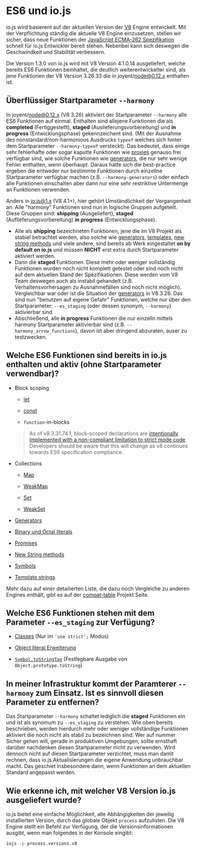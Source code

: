 # ES6 und io.js

io.js wird basierent auf der aktuellen Version der [V8](https://code.google.com/p/v8/) Engine entwickelt. Mit der Verpflichtung ständig die aktuelle V8 Engine einzusetzen, stellen wir sicher, dass neue Funktionen der [JavaScript ECMA-262 Spezifikation](http://www.ecma-international.org/publications/standards/Ecma-262.htm) schnell für io.js Entwickler bereit stehen. Nebenbei kann sich deswegen die Geschwindkeit und Stabilität verbessern.

Die Version 1.3.0 von io.js wird mit V8 Version 4.1.0.14 ausgeliefert, welche bereits ES6 Funktionen beinhaltet, die deutlich weiterentwickelter sind, als jene Funktionen der V8 Version 3.26.33 die in joyent/node@0.12.x enthalten ist.

## Überflüssiger Startparameter `--harmony`

In joyent/node@0.12.x (V8 3.26) aktiviert der Startparameter `--harmony` alle ES6 Funktionen auf einmal. Enthalten sind allejene Funktionen die als **completed** (Fertiggestellt), **staged** (Auslieferungsvorbereitung) und **in progress** (Entwicklungsphase) gekennzeichent sind. (Mit der Ausnahme des nonstandard/non-harmonious Ausdrucks `typeof` welches sich hinter dem Startparameter `--harmony-typeof` versteckt). Das bedeutet, dass einige sehr fehlerhafte oder sogar kaputte Funktionen wie [proxies](https://developer.mozilla.org/en-US/docs/Web/JavaScript/Reference/Global_Objects/Proxy) genauso frei verfügbar sind, wie solche Funktionen wie [generators](https://developer.mozilla.org/en-US/docs/Web/JavaScript/Reference/Statements/function*), die nur sehr wenige Fehler enthalten, wenn überhaupt. Daraus hätte sich die best-practice ergeben die entweder nur bestimmte Funktionen durch einzellne Startparameter verfügbar machen (z.B. `--harmony-generators`) oder einfach alle Funktionen einschalten aber dann nur eine sehr restriktive Untermenge an Funktionen verwenden.

Anders in io.js@1.x (V8 4.1+), hier gehört Umständlichkeit der Vergangenheit an. Alle "harmony" Funktionen sind nun in logische Gruppen aufgeteilt. Diese Gruppen sind: **shipping** (Ausgeliefert), **staged** (Auflieferungsvorbereitung) **in progress** (Entwicklungsphase).

*   Alle als **shipping** bezeichneten Funktionen, jene die im V8 Projekt als stabiel betrachtet werden, also solche wie [generators](https://developer.mozilla.org/en-US/docs/Web/JavaScript/Reference/Statements/function*), [templates](https://developer.mozilla.org/en-US/docs/Web/JavaScript/Reference/template_strings), [new string methods](https://developer.mozilla.org/en-US/docs/Web/JavaScript/New_in_JavaScript/ECMAScript_6_support_in_Mozilla#Additions_to_the_String_object) und viele andere, sind bereits ab Werk eingestaltet **on by default on io.js** und müssen **NICHT** erst extra durch Startparameter aktiviert werden.
*   Dann die **staged** Funktionen. Diese mehr oder weniger vollständig Funktionen wurden noch nicht komplett getestet oder sind noch nicht auf dem aktuellen Stand der Spezifikationen. Diese werden vom V8 Team deswegen auch als instabil gehandelt (z.B. Verhaltensvorhersagen zu Ausnahmefällen sind noch nicht möglich). Vergleichbar war oder ist die Situation der [generators](https://developer.mozilla.org/en-US/docs/Web/JavaScript/Reference/Statements/function*) in V8 3.26. Das sind nun "benutzen auf eigene Gefahr" Funktionen, welche nur über den Startparameter: `--es_staging` (oder dessen synonym, `--harmony`) aktivierbar sind.
*   Abschließend, alle **in progress** Funktionen die nur einzelln mittels harmony Startparameter aktivierbar sind (z.B. `--harmony_arrow_functions`), davon ist aber dringend abzuraten, auser zu testzwecken.

## Welche ES6 Funktionen sind bereits in io.js enthalten und aktiv (ohne Startparameter verwendbar)?


*   Block scoping

    *   [let](https://developer.mozilla.org/en-US/docs/Web/JavaScript/Reference/Statements/let)

    *   [const](https://developer.mozilla.org/en-US/docs/Web/JavaScript/Reference/Statements/const)

    *   `function`-in-blocks

    >As of v8 3.31.74.1, block-scoped declarations are [intentionally implemented with a non-compliant limitation to strict mode code](https://groups.google.com/forum/#!topic/v8-users/3UXNCkAU8Es). Developers should be aware that this will change as v8 continues towards ES6 specification compliance.

*   Collections

    *   [Map](https://developer.mozilla.org/en-US/docs/Web/JavaScript/Reference/Global_Objects/Map)

    *   [WeakMap](https://developer.mozilla.org/en-US/docs/Web/JavaScript/Reference/Global_Objects/WeakMap)

    *   [Set](https://developer.mozilla.org/en-US/docs/Web/JavaScript/Reference/Global_Objects/Set)

    *   [WeakSet](https://developer.mozilla.org/en-US/docs/Web/JavaScript/Reference/Global_Objects/WeakSet)

*   [Generators](https://developer.mozilla.org/en-US/docs/Web/JavaScript/Reference/Statements/function*)

*   [Binary und Octal literals](https://developer.mozilla.org/en-US/docs/Web/JavaScript/Reference/Lexical_grammar#Numeric_literals)

*   [Promises](https://developer.mozilla.org/en-US/docs/Web/JavaScript/Reference/Global_Objects/Promise)

*   [New String methods](https://developer.mozilla.org/en-US/docs/Web/JavaScript/New_in_JavaScript/ECMAScript_6_support_in_Mozilla#Additions_to_the_String_object)

*   [Symbols](https://developer.mozilla.org/en-US/docs/Web/JavaScript/Reference/Global_Objects/Symbol)

*   [Template strings](https://developer.mozilla.org/en-US/docs/Web/JavaScript/Reference/template_strings)

Mehr dazu auf einer detailierten Liste, die dazu noch Vergleiche zu anderen Engines enthält, gibt es auf der [compat-table](https://kangax.github.io/compat-table/es6/) Projekt Seite.

## Welche ES6 Funktionen stehen mit dem Parameter `--es_staging` zur Verfügung?

*   [Classes](https://github.com/lukehoban/es6features#classes) (Nur im `'use strict';` Modus)
*   [Object literal Erweiterung](https://github.com/lukehoban/es6features#enhanced-object-literals)

*   [`Symbol.toStringTag`](https://developer.mozilla.org/en-US/docs/Web/JavaScript/Reference/Global_Objects/Symbol) (Festlegbare Ausgabe von `Object.prototype.toString`)

## In meiner Infrastruktur kommt der Paramterer `--harmony` zum Einsatz. Ist es sinnvoll diesen Parameter zu entfernen?

Das Startparameter `--harmony` schaltet lediglich die **staged** Funktionen ein und ist als synomum zu `--es_staging` zu verstehen. Wie oben bereits beschrieben, werden hierdurch mehr oder weniger vollständige Funktionen aktiviert die noch nicht als stabil zu bezeichnen sind. Wer auf nummer Sicher gehen will, gerade in produktiven Umgebungen, sollte ernsthaft darüber nachdenken diesen Startparameter nicht zu verwenden. Wird dennoch nicht auf diesen Startparameter verzichtet, muss man damit rechnen, dass io.js Aktualisierungen die eigene Anwendung unbrauchbar macht. Das geschiet insbesondere dann, wenn Funktionen an dem aktuellen Standard angepasst werden.

## Wie erkenne ich, mit welcher V8 Version io.js ausgeliefert wurde?

io.js bietet eine einfache Möglichkeit, alle Abhängigkeiten der jeweilig installierten Version, durch das globale Objekt `process` aufzulisten. Die V8 Engine stellt ein Befehl zur Verfügung, der die Versionsinformationen ausgibt, wenn man folgendes in der Konsole eingibt:

```sh
iojs -p process.versions.v8
```
